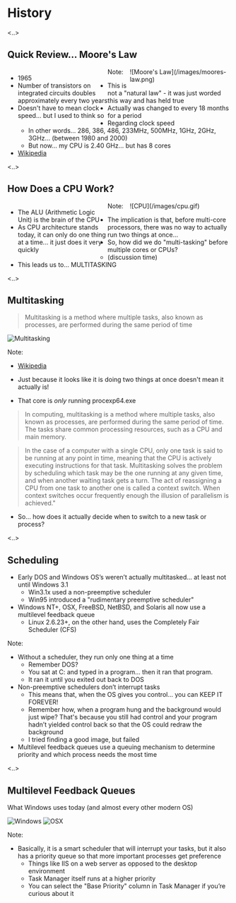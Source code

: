 # History

<..>

## Quick Review... Moore's Law

<div style="float: left; width: 45%;">
    <ul>
        <li>1965</li>
        <li>Number of transistors on integrated circuits doubles approximately every two years</li>
        <li>Doesn't have to mean clock speed... but I used to think so</li>
    </ul>
</div>

<div style="float: right; width: 45%;">
![Moore's Law](/images/moores-law.png)
</div>


Note:
- This is not a "natural law" - it was just worded this way and has held true
- Actually was changed to every 18 months for a period
- Regarding clock speed
    - In other words... 286, 386, 486, 233MHz, 500MHz, 1GHz, 2GHz, 3GHz... (between 1980 and 2000)
    - But now... my CPU is 2.40 GHz... but has 8 cores
- [Wikipedia](http://en.wikipedia.org/wiki/Moore's_law)

<..>

## How Does a CPU Work?

<div style="float: left; width: 45%;">
    <ul>
        <li>The ALU (Arithmetic Logic Unit) is the brain of the CPU</li>
        <li>As CPU architecture stands today, it can only do one thing at a time... it just does it very quickly</li>
    </ul>
</div>

<div style="float: right; width: 45%;">
![CPU](/images/cpu.gif)
</div>

Note:
- The implication is that, before multi-core processors, there was no way to actually run two things at once...
- So, how did we do "multi-tasking" before multiple cores or CPUs?
    - (discussion time)
- This leads us to... MULTITASKING

<..>

## Multitasking

> Multitasking is a method where multiple tasks, also known as processes, are performed during the same period of time

![Multitasking](/images/multitasking.png) <!-- .element: style="width: 60%;" -->

Note:
- [Wikipedia](http://en.wikipedia.org/wiki/Computer_multitasking)

- Just because it looks like it is doing two things at once doesn't mean it actually is!
- That core is *only* running procexp64.exe

> In computing, multitasking is a method where multiple tasks, also known as processes, are performed during the same period of time. The tasks share common processing resources, such as a CPU and main memory.

> In the case of a computer with a single CPU, only one task is said to be running at any point in time, meaning that the CPU is actively executing instructions for that task. Multitasking solves the problem by scheduling which task may be the one running at any given time, and when another waiting task gets a turn. The act of reassigning a CPU from one task to another one is called a context switch. When context switches occur frequently enough the illusion of parallelism is achieved."

- So... how does it actually decide when to switch to a new task or process?

<..>

## Scheduling

- Early DOS and Windows OS’s weren’t actually multitasked... at least not until Windows 3.1
    - Win3.1x used a non-preemptive scheduler
    - Win95 introduced a "rudimentary preemptive scheduler"
- Windows NT+, OSX, FreeBSD, NetBSD, and Solaris all now use a multilevel feedback queue
    - Linux 2.6.23+, on the other hand, uses the Completely Fair Scheduler (CFS)

Note:
- Without a scheduler, they run only one thing at a time
    - Remember DOS?
    - You sat at C: and typed in a program... then it ran that program.
    - It ran it until you exited out back to DOS
- Non-preemptive schedulers don’t interrupt tasks
    - This means that, when the OS gives you control... you can KEEP IT FOREVER!
    - Remember how, when a program hung and the background would just wipe? That's because you still had control and your program hadn’t yielded control back so that the OS could redraw the background
    - I tried finding a good image, but failed
- Multilevel feedback queues use a queuing mechanism to determine priority and which process needs the most time

<..>

## Multilevel Feedback Queues

What Windows uses today (and almost every other modern OS)

![Windows](/images/windows-multilevel-feedback-queue.png) <!-- .element: style="float: left; width: 45%;" -->
![OSX](/images/osx-multilevel-feedback-queue.png) <!-- .element: style="float: right; width: 45%;" -->

Note:
- Basically, it is a smart scheduler that will interrupt your tasks, but it also has a priority queue so that more important processes get preference
    - Things like IIS on a web server as opposed to the desktop environment
    - Task Manager itself runs at a higher priority
    - You can select the "Base Priority" column in Task Manager if you’re curious about it
